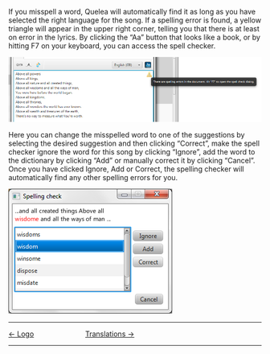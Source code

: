 If you misspell a word, Quelea will automatically find it as long as you
have selected the right language for the song. If a spelling error is
found, a yellow triangle will appear in the upper right corner, telling
you that there is at least on error in the lyrics. By clicking the “Aa”
button that looks like a book, or by hitting F7 on your keyboard, you
can access the spell checker.

![](Quelea_manual-e-040.png)

Here you can change the misspelled word to one of the suggestions by
selecting the desired suggestion and then clicking “Correct”, make the
spell checker ignore the word for this song by clicking “Ignore”, add
the word to the dictionary by clicking “Add” or manually correct it by
clicking “Cancel”. Once you have clicked Ignore, Add or Correct, the
spelling checker will automatically find any other spelling errors for
you.

![](Quelea_manual-e-041.png)

-----



[← Logo](Logo "Logo") &nbsp;&nbsp;&nbsp;&nbsp;&nbsp;&nbsp;&nbsp;&nbsp;&nbsp;&nbsp;&nbsp;&nbsp;&nbsp;&nbsp;&nbsp;&nbsp;&nbsp;&nbsp;&nbsp;&nbsp;&nbsp;&nbsp;&nbsp;&nbsp; [Translations
→](Translations "Translations")

---
